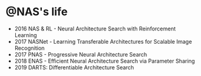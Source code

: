 
@NAS's life
===============

- 2016	NAS & RL - Neural Architecture Search with Reinforcement Learning
- 2017	NASNet - Learning Transferable Architectures for Scalable Image Recognition
- 2017	PNAS - Progressive Neural Architecture Search
- 2018	ENAS - Efficient Neural Architecture Search via Parameter Sharing
- 2019	DARTS: Differentiable Architecture Search
